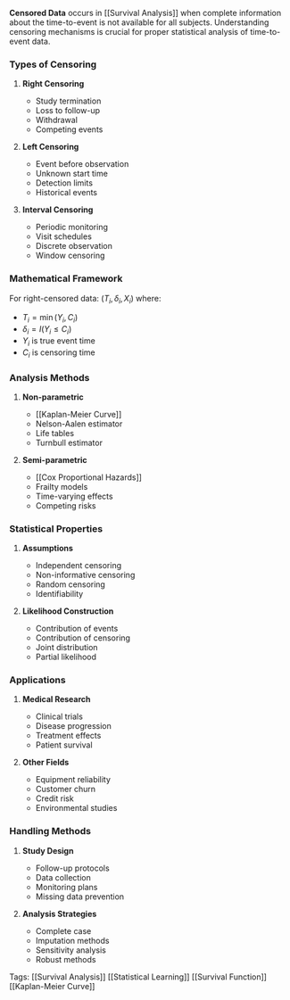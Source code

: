 **Censored Data** occurs in [[Survival Analysis]] when complete information about the time-to-event is not available for all subjects. Understanding censoring mechanisms is crucial for proper statistical analysis of time-to-event data.

### Types of Censoring
1. **Right Censoring**
   - Study termination
   - Loss to follow-up
   - Withdrawal
   - Competing events

2. **Left Censoring**
   - Event before observation
   - Unknown start time
   - Detection limits
   - Historical events

3. **Interval Censoring**
   - Periodic monitoring
   - Visit schedules
   - Discrete observation
   - Window censoring

### Mathematical Framework
For right-censored data:
$(T_i, \delta_i, X_i)$ where:
- $T_i = \min(Y_i, C_i)$
- $\delta_i = I(Y_i \leq C_i)$
- $Y_i$ is true event time
- $C_i$ is censoring time

### Analysis Methods
1. **Non-parametric**
   - [[Kaplan-Meier Curve]]
   - Nelson-Aalen estimator
   - Life tables
   - Turnbull estimator

2. **Semi-parametric**
   - [[Cox Proportional Hazards]]
   - Frailty models
   - Time-varying effects
   - Competing risks

### Statistical Properties
1. **Assumptions**
   - Independent censoring
   - Non-informative censoring
   - Random censoring
   - Identifiability

2. **Likelihood Construction**
   - Contribution of events
   - Contribution of censoring
   - Joint distribution
   - Partial likelihood

### Applications
1. **Medical Research**
   - Clinical trials
   - Disease progression
   - Treatment effects
   - Patient survival

2. **Other Fields**
   - Equipment reliability
   - Customer churn
   - Credit risk
   - Environmental studies

### Handling Methods
1. **Study Design**
   - Follow-up protocols
   - Data collection
   - Monitoring plans
   - Missing data prevention

2. **Analysis Strategies**
   - Complete case
   - Imputation methods
   - Sensitivity analysis
   - Robust methods

Tags:
[[Survival Analysis]]
[[Statistical Learning]]
[[Survival Function]]
[[Kaplan-Meier Curve]]
